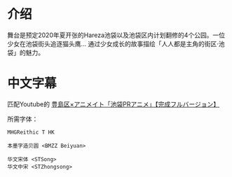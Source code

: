 # 介绍

舞台是预定2020年夏开张的Hareza池袋以及池袋区内计划翻修的4个公园。一位少女在池袋街头追逐猫头鹰…
通过少女成长的故事描绘「人人都是主角的街区·池袋」的魅力。

# 中文字幕

匹配Youtube的 [豊島区×アニメイト「池袋PRアニメ」【完成フルバージョン】](https://youtu.be/6ML3OMi5Y-I)

所需字体：
```
MHGReithic T HK

本墨字造贝圆 <BMZZ Beiyuan>

华文宋体 <STSong>
华文中宋 <STZhongsong>
```
